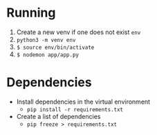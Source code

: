 # Running

1. Create a new venv if one does not exist `env`
1. `python3 -m venv env`
1. `$ source env/bin/activate`
1. `$ nodemon app/app.py`

# Dependencies

- Install dependencies in the virtual environment
  - `pip install -r requirements.txt`
- Create a list of dependencies
  - `pip freeze > requirements.txt`

